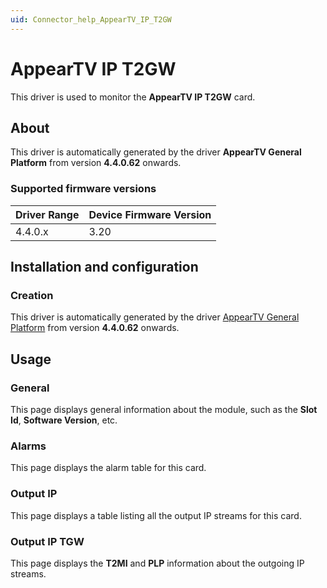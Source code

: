 ```yaml
---
uid: Connector_help_AppearTV_IP_T2GW
---
```


# AppearTV IP T2GW

This driver is used to monitor the **AppearTV IP T2GW** card.

## About

This driver is automatically generated by the driver **AppearTV General Platform** from version **4.4.0.62** onwards.

### Supported firmware versions

| **Driver Range** | **Device Firmware Version** |
|------------------|-----------------------------|
| 4.4.0.x          | 3.20                        |

## Installation and configuration

### Creation

This driver is automatically generated by the driver [AppearTV General Platform](xref:Connector_help_AppearTV_General_Platform) from version **4.4.0.62** onwards.

## Usage

### General

This page displays general information about the module, such as the **Slot Id**, **Software Version**, etc.

### Alarms

This page displays the alarm table for this card.

### Output IP

This page displays a table listing all the output IP streams for this card.

### Output IP TGW

This page displays the **T2MI** and **PLP** information about the outgoing IP streams.
